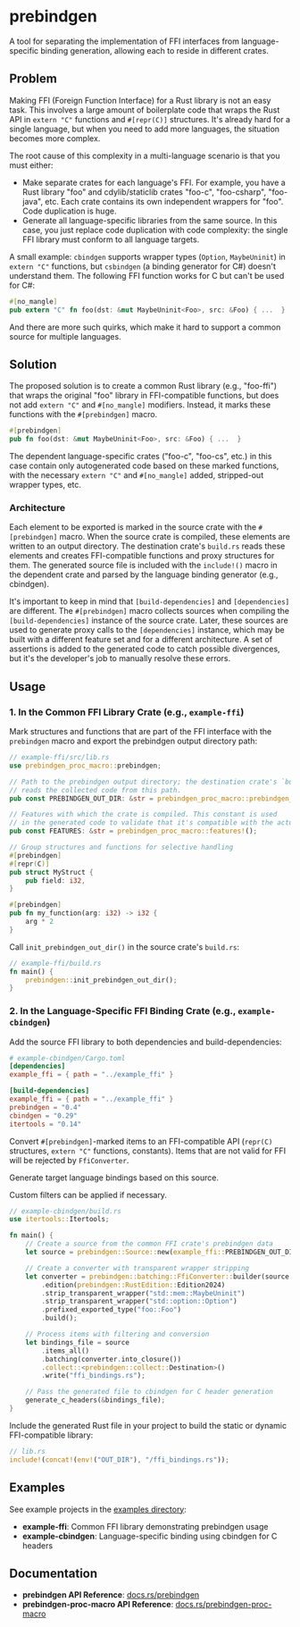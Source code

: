 # prebindgen

A tool for separating the implementation of FFI interfaces from language-specific binding generation, allowing each to reside in different crates.

## Problem

Making FFI (Foreign Function Interface) for a Rust library is not an easy task. This involves a large amount of boilerplate code that wraps the Rust API in `extern "C"` functions and `#[repr(C)]` structures.
It's already hard for a single language, but when you need to add more languages, the situation becomes more complex.

The root cause of this complexity in a multi-language scenario is that you must either:

- Make separate crates for each language's FFI. For example, you have a Rust library "foo" and cdylib/staticlib crates "foo-c", "foo-csharp", "foo-java", etc. Each crate contains its own independent wrappers for "foo". Code duplication is huge.
- Generate all language-specific libraries from the same source. In this case, you just replace code duplication with code complexity: the single FFI library must conform to all language targets.

A small example: `cbindgen` supports wrapper types (`Option`, `MaybeUninit`) in `extern "C"` functions, but `csbindgen` (a binding generator for C#) doesn't understand them. The following FFI function works for C but can't be used for C#:

```rust
#[no_mangle]
pub extern "C" fn foo(dst: &mut MaybeUninit<Foo>, src: &Foo) { ...  }
```

And there are more such quirks, which make it hard to support a common source for multiple languages.

## Solution

The proposed solution is to create a common Rust library (e.g., "foo-ffi") that wraps the original "foo" library in FFI-compatible functions, but does not add `extern "C"` and `#[no_mangle]` modifiers. Instead, it marks these functions with the `#[prebindgen]` macro.

```rust
#[prebindgen]
pub fn foo(dst: &mut MaybeUninit<Foo>, src: &Foo) { ...  }
```

The dependent language-specific crates ("foo-c", "foo-cs", etc.) in this case contain only autogenerated code based on these marked functions, with the necessary `extern "C"` and `#[no_mangle]` added, stripped-out wrapper types, etc.

### Architecture

Each element to be exported is marked in the source crate with the `#[prebindgen]` macro. When the source crate is compiled, these elements are written to an output directory. The destination crate's `build.rs` reads these elements and creates FFI-compatible functions and proxy structures for them. The generated source file is included with the `include!()` macro in the dependent crate and parsed by the language binding generator (e.g., cbindgen).

It's important to keep in mind that `[build-dependencies]` and `[dependencies]` are different. The `#[prebindgen]` macro collects sources when compiling the `[build-dependencies]` instance of the source crate. Later, these sources are used to generate proxy calls to the `[dependencies]` instance, which may be built with a different feature set and for a different architecture. A set of assertions is added to the generated code to catch possible divergences, but it's the developer's job to manually resolve these errors.

## Usage

### 1. In the Common FFI Library Crate (e.g., `example-ffi`)

Mark structures and functions that are part of the FFI interface with the `prebindgen` macro and export the prebindgen output directory path:

```rust
// example-ffi/src/lib.rs
use prebindgen_proc_macro::prebindgen;

// Path to the prebindgen output directory; the destination crate's `build.rs`
// reads the collected code from this path.
pub const PREBINDGEN_OUT_DIR: &str = prebindgen_proc_macro::prebindgen_out_dir!();

// Features with which the crate is compiled. This constant is used
// in the generated code to validate that it's compatible with the actual crate.
pub const FEATURES: &str = prebindgen_proc_macro::features!();

// Group structures and functions for selective handling
#[prebindgen]
#[repr(C)]
pub struct MyStruct {
    pub field: i32,
}

#[prebindgen]
pub fn my_function(arg: i32) -> i32 {
    arg * 2
}
```

Call `init_prebindgen_out_dir()` in the source crate's `build.rs`:

```rust
// example-ffi/build.rs
fn main() {
    prebindgen::init_prebindgen_out_dir();
}
```

### 2. In the Language-Specific FFI Binding Crate (e.g., `example-cbindgen`)

Add the source FFI library to both dependencies and build-dependencies:

```toml
# example-cbindgen/Cargo.toml
[dependencies]
example_ffi = { path = "../example_ffi" }

[build-dependencies]
example_ffi = { path = "../example_ffi" }
prebindgen = "0.4"
cbindgen = "0.29"
itertools = "0.14"
```

Convert `#[prebindgen]`-marked items to an FFI-compatible API (`repr(C)` structures, `extern "C"` functions, constants). Items that are not valid for FFI will be rejected by `FfiConverter`.

Generate target language bindings based on this source.

Custom filters can be applied if necessary.

```rust
// example-cbindgen/build.rs
use itertools::Itertools;

fn main() {
    // Create a source from the common FFI crate's prebindgen data
    let source = prebindgen::Source::new(example_ffi::PREBINDGEN_OUT_DIR);

    // Create a converter with transparent wrapper stripping
    let converter = prebindgen::batching::FfiConverter::builder(source.crate_name())
        .edition(prebindgen::RustEdition::Edition2024)
        .strip_transparent_wrapper("std::mem::MaybeUninit")
        .strip_transparent_wrapper("std::option::Option")
        .prefixed_exported_type("foo::Foo")
        .build();

    // Process items with filtering and conversion
    let bindings_file = source
        .items_all()
        .batching(converter.into_closure())
        .collect::<prebindgen::collect::Destination>()
        .write("ffi_bindings.rs");

    // Pass the generated file to cbindgen for C header generation
    generate_c_headers(&bindings_file);
}
```

Include the generated Rust file in your project to build the static or dynamic FFI-compatible library:

```rust
// lib.rs
include!(concat!(env!("OUT_DIR"), "/ffi_bindings.rs"));
```

## Examples

See example projects in the [examples directory](https://github.com/milyin/prebindgen/tree/main/examples):

- **example-ffi**: Common FFI library demonstrating prebindgen usage
- **example-cbindgen**: Language-specific binding using cbindgen for C headers

## Documentation

- **prebindgen API Reference**: [docs.rs/prebindgen](https://docs.rs/prebindgen)
- **prebindgen-proc-macro API Reference**: [docs.rs/prebindgen-proc-macro](https://docs.rs/prebindgen-proc-macro)
